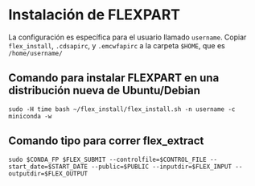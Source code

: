 # Instalación de FLEXPART

La configuración es específica para el usuario llamado `username`. Copiar `flex_install`, `.cdsapirc`, y `.emcwfapirc` a la carpeta `$HOME`, que es `/home/username/`

## Comando para instalar FLEXPART en una distribución nueva de Ubuntu/Debian
```shell
sudo -H time bash ~/flex_install/flex_install.sh -n username -c miniconda -w
```

## Comando tipo para correr flex_extract
```shell
sudo $CONDA_FP $FLEX_SUBMIT --controlfile=$CONTROL_FILE --start_date=$START_DATE --public=$PUBLIC --inputdir=$FLEX_INPUT --outputdir=$FLEX_OUTPUT
```